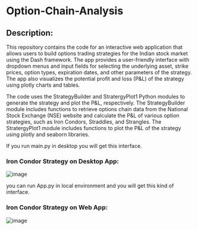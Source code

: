 # Option-Chain-Analysis
## Description:

This repository contains the code for an interactive web application that allows users to build options trading strategies for the Indian stock market using the Dash framework. The app provides a user-friendly interface with dropdown menus and input fields for selecting the underlying asset, strike prices, option types, expiration dates, and other parameters of the strategy. The app also visualizes the potential profit and loss (P&L) of the strategy using plotly charts and tables.

The code uses the StrategyBuilder and StratergyPlot1 Python modules to generate the strategy and plot the P&L, respectively. The StrategyBuilder module includes functions to retrieve options chain data from the National Stock Exchange (NSE) website and calculate the P&L of various option strategies, such as Iron Condors, Straddles, and Strangles. The StratergyPlot1 module includes functions to plot the P&L of the strategy using plotly and seaborn libraries.

If you run main.py in desktop you will get this interface.
### Iron Condor Strategy on Desktop App:
![image](https://user-images.githubusercontent.com/90543827/230886091-8a13229a-b946-4f94-903f-a7285ae334b4.png)

you can run App.py in local environment and you will get this kind of interface.
### Iron Condor Strategy on Web App:
![image](https://user-images.githubusercontent.com/90543827/230884839-8fd0570b-00ba-4b21-9293-8007bc6eae02.png)



